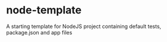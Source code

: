 # node-template
A starting template for NodeJS project containing default tests, package.json and app files
